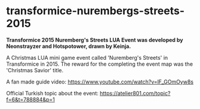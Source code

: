 # transformice-nurembergs-streets-2015
<b>Transformice 2015 Nuremberg's Streets LUA Event was developed by Neonstrayzer and Hotspotower, drawn by Keinja.</b>

A Christmas LUA mini game event called 'Nuremberg's Streets' in Transformice in 2015. The reward for the completing the event map was the 'Christmas Savior' title. 

A fan made guide video: https://www.youtube.com/watch?v=lF_GOmOyw8s

Official Turkish topic about the event: https://atelier801.com/topic?f=6&t=788884&p=1
